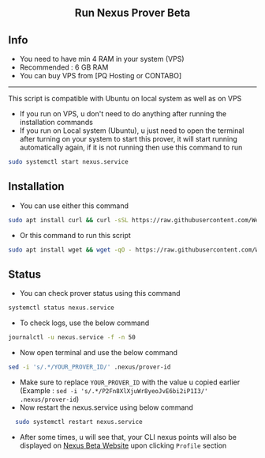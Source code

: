 <h2 align=center>Run Nexus Prover Beta</h2>

## Info

- You need to have min 4 RAM in your system (VPS)
- Recommended : 6 GB RAM
- You can buy VPS from [PQ Hosting or CONTABO]

---

This script is compatible with Ubuntu on local system as well as on VPS

- If you run on VPS, u don't need to do anything after running the installation commands
- If you run on Local system (Ubuntu), u just need to open the terminal after turning on your system to start this prover, it will start running automatically again, if it is not running then use this command to run

```bash
sudo systemctl start nexus.service
```

## Installation

- You can use either this command

```bash
sudo apt install curl && curl -sSL https://raw.githubusercontent.com/Web3Brothers4/Nexus-CLI/refs/heads/main/nexus.sh | bash
```

- Or this command to run this script

```bash
sudo apt install wget && wget -qO - https://raw.githubusercontent.com/Web3Brothers4/Nexus-CLI/refs/heads/main/nexus.sh | bash
```

## Status

- You can check prover status using this command

```bash
systemctl status nexus.service
```

- To check logs, use the below command

```bash
journalctl -u nexus.service -f -n 50
```

- Now open terminal and use the below command

```bash
sed -i 's/.*/YOUR_PROVER_ID/' .nexus/prover-id
```

- Make sure to replace `YOUR_PROVER_ID` with the value u copied earlier (Example : `sed -i 's/.*/P2Fn8XlXjuWr8yeoJvE6bi2iP1I3/' .nexus/prover-id`)
- Now restart the nexus.service using below command

```bash
  sudo systemctl restart nexus.service
```

- After some times, u will see that, your CLI nexus points will also be displayed on [Nexus Beta Website](https://beta.nexus.xyz/) upon clicking `Profile` section
